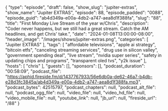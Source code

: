 {
  "type": "episode",
  "draft": false,
  "show_slug": "jupiter-extras",
  "show_name": "Jupiter EXTRAS",
  "episode": 88,
  "episode_padded": "0088",
  "episode_guid": "ab4d349a-e00a-4db2-a747-aea8d1f388fa",
  "slug": "88",
  "title": "First Monday Live Stream of the year w/Chris",
  "description": "Coder never happens, but we still had a great stream. Catch the AM headlines, and get Chris' take.",
  "date": "2024-01-08T13:00:00-08:00",
  "header_image": "/images/shows/jupiter-extras.png",
  "categories": [
    "Jupiter EXTRAS"
  ],
  "tags": [
    "affordable televisions",
    "apple ai strategy",
    "bitcoin etfs",
    "canceling streaming services",
    "drug use in silicon valley",
    "government spending deal",
    "live stream",
    "nvidia super series",
    "safety in updating chips and programs",
    "transparent oled tvs",
    "y2k issue"
  ],
  "hosts": [
    "chris"
  ],
  "guests": [],
  "sponsors": [],
  "podcast_duration": "00:58:09",
  "podcast_file": "https://aphid.fireside.fm/d/1437767933/56e6db0a-de62-46a7-b4db-e28d3fc3845a/ab4d349a-e00a-4db2-a747-aea8d1f388fa.mp3",
  "podcast_bytes": 42515797,
  "podcast_chapters": null,
  "podcast_alt_file": null,
  "podcast_ogg_file": null,
  "video_file": null,
  "video_hd_file": null,
  "video_mobile_file": null,
  "youtube_link": null,
  "jb_url": null,
  "fireside_url": "/88"
}

